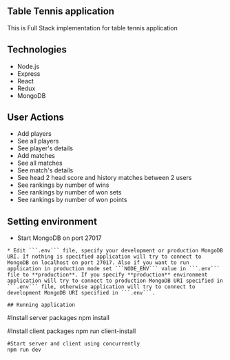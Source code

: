 ## Table Tennis application
This is Full Stack implementation for table tennis application

## Technologies
* Node.js
* Express
* React
* Redux
* MongoDB

## User Actions
  * Add players
  * See all players
  * See player's details
  * Add matches
  * See all matches
  * See match's details
  * See head 2 head score and history matches between 2 users
  * See rankings by number of wins
  * See rankings by number of won sets
  * See rankings by number of won points

## Setting environment
* Start MongoDB on port 27017
 ```
 * Edit ```.env``` file, specify your development or production MongoDB URI. If nothing is specified application will try to connect to MongoDB on localhost on port 27017. Also if you want to run application in production mode set ```NODE_ENV``` value in ```.env``` file to **production**. If you specify **production** environment application will try to connect to production MongoDB URI specified in ```.env``` file, otherwise application will try to connect to development MongoDB URI specified in ```.env```.
 
## Running application
```
#Install server packages
npm install

#Install client packages
npm run client-install

```
#Start server and client using concurrently
npm run dev
```
